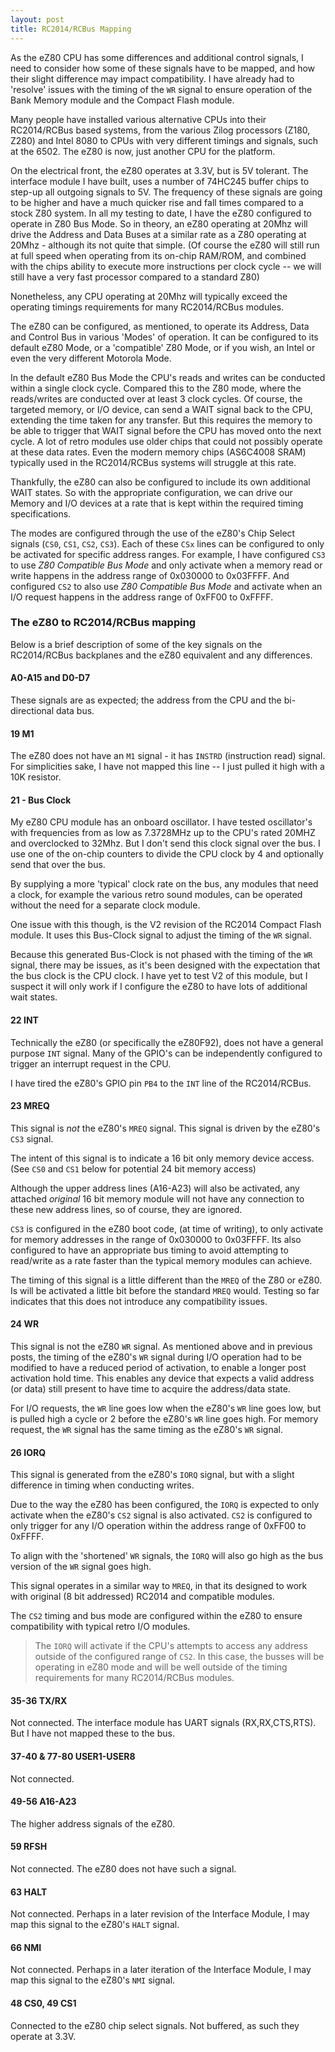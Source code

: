```yaml
---
layout: post
title: RC2014/RCBus Mapping
---
```


As the eZ80 CPU has some differences and additional control signals, I need to consider how some of these signals have to be mapped, and how their slight difference may impact compatibility. I have already had to 'resolve' issues with the timing of the `WR` signal to ensure operation of the Bank Memory module and the Compact Flash module.

Many people have installed various alternative CPUs into their RC2014/RCBus based systems, from the various Zilog processors (Z180, Z280) and Intel 8080 to CPUs with very different timings and signals, such at the 6502. The eZ80 is now, just another CPU for the platform.

On the electrical front, the eZ80 operates at 3.3V, but is 5V tolerant.  The interface module I have built, uses a number of 74HC245 buffer chips to step-up all outgoing signals to 5V.  The frequency of these signals are going to be higher and have a much quicker rise and fall times compared to a stock Z80 system.  In all my testing to date, I have the eZ80 configured to operate in Z80 Bus Mode.  So in theory, an eZ80 operating at 20Mhz will drive the Address and Data Buses at a similar rate as a Z80 operating at 20Mhz - although its not quite that simple.  (Of course the eZ80 will still run at full speed when operating from its on-chip RAM/ROM, and combined with the chips ability to execute more instructions per clock cycle -- we will still have a very fast processor compared to a standard Z80)

Nonetheless, any CPU operating at 20Mhz will typically exceed the operating timings requirements for many RC2014/RCBus modules.

The eZ80 can be configured, as mentioned, to operate its Address, Data and Control Bus in various 'Modes' of operation.  It can be configured to its default eZ80 Mode, or a 'compatible' Z80 Mode, or if you wish, an Intel or even the very different Motorola Mode.

In the default eZ80 Bus Mode the CPU's reads and writes can be conducted within a single clock cycle.  Compared this to the Z80 mode, where the reads/writes are conducted over at least 3 clock cycles.  Of course, the targeted memory, or I/O device, can send a WAIT signal back to the CPU, extending the time taken for any transfer.  But this requires the memory to be able to trigger that WAIT signal before the CPU has moved onto the next cycle.  A lot of retro modules use older chips that could not possibly operate at these data rates.  Even the modern memory chips (AS6C4008 SRAM) typically used in the RC2014/RCBus systems will struggle at this rate.

Thankfully, the eZ80 can also be configured to include its own additional WAIT states.  So with the appropriate configuration, we can drive our Memory and I/O devices at a rate that is kept within the required timing specifications.

The modes are configured through the use of the eZ80's Chip Select signals (`CS0`, `CS1`, `CS2`, `CS3`).  Each of these `CSx` lines can be configured to only be activated for specific address ranges. For example, I have configured `CS3` to use *Z80 Compatible Bus Mode* and only activate when a memory read or write happens in the address range of 0x030000 to 0x03FFFF.  And configured `CS2` to also use *Z80 Compatible Bus Mode* and activate when an I/O request happens in the address range of 0xFF00 to 0xFFFF.

### The eZ80 to RC2014/RCBus mapping

Below is a brief description of some of the key signals on the RC2014/RCBus backplanes and the eZ80 equivalent and any differences.

#### A0-A15 and D0-D7

These signals are as expected; the address from the CPU and the bi-directional data bus.

#### 19 M1

The eZ80 does not have an `M1` signal - it has `INSTRD` (instruction read) signal.  For simplicities sake, I have not mapped this line -- I just pulled it high with a 10K resistor.

#### 21 - Bus Clock

My eZ80 CPU module has an onboard oscillator.  I have tested oscillator's with frequencies from as low as 7.3728MHz up to the CPU's rated 20MHZ and overclocked to 32Mhz.  But I don't send this clock signal over the bus.  I use one of the on-chip counters to divide the CPU clock by 4 and optionally send that over the bus.

By supplying a more 'typical' clock rate on the bus, any modules that need a clock, for example the various retro sound modules, can be operated without the need for a separate clock module.

One issue with this though, is the V2 revision of the RC2014 Compact Flash module.  It uses this Bus-Clock signal to adjust the timing of the `WR` signal.

Because this generated Bus-Clock is not phased with the timing of the `WR` signal, there may be issues, as it's been designed with the expectation that the bus clock is the CPU clock. I have yet to test V2 of this module, but I suspect it will only work if I configure the eZ80 to have lots of additional wait states.

#### 22 INT

Technically the eZ80 (or specifically the eZ80F92), does not have a general purpose `INT` signal.  Many of the GPIO's can be independently configured to trigger an interrupt request in the CPU.

I have tired the eZ80's GPIO pin `PB4` to the `INT` line of the RC2014/RCBus.

#### 23 MREQ

This signal is *not* the eZ80's `MREQ` signal.  This signal is driven by the eZ80's `CS3` signal.

The intent of this signal is to indicate a 16 bit only memory device access.  (See `CS0` and `CS1` below for potential 24 bit memory access)

Although the upper address lines (A16-A23) will also be activated, any attached *original* 16 bit memory module will not have any connection to these new address lines, so of course, they are ignored.

`CS3` is configured in the eZ80 boot code, (at time of writing), to only activate for memory addresses in the range of 0x030000 to 0x03FFFF.  Its also configured to have an appropriate bus timing to avoid attempting to read/write as a rate faster than the typical memory modules can achieve.

The timing of this signal is a little different than the `MREQ` of the Z80 or eZ80.  Is will be activated a little bit before the standard `MREQ` would.  Testing so far indicates that this does not introduce any compatibility issues.

#### 24 WR

This signal is not the eZ80 `WR` signal. As mentioned above and in previous posts, the timing of the eZ80's `WR` signal during I/O operation had to be modified to have a reduced period of activation, to enable a longer post activation hold time.  This enables any device that expects a valid address (or data) still present to have time to acquire the address/data state.

For I/O requests, the `WR` line goes low when the eZ80's `WR` line goes low, but is pulled high a cycle or 2 before the eZ80's `WR` line goes high.  For memory request, the `WR` signal has the same timing as the eZ80's `WR` signal.

#### 26 IORQ

This signal is generated from the eZ80's `IORQ` signal, but with a slight difference in timing when conducting writes.

Due to the way the eZ80 has been configured, the `IORQ` is expected to only activate when the eZ80's `CS2` signal is also activated.  `CS2` is configured to only trigger for any I/O operation within the address range of 0xFF00 to 0xFFFF.

To align with the 'shortened' `WR` signals, the `IORQ` will also go high as the bus version of the `WR` signal goes high.

This signal operates in a similar way to `MREQ`, in that its designed to work with original (8 bit addressed) RC2014 and compatible modules.

The `CS2` timing and bus mode are configured within the eZ80 to ensure compatibility with typical retro I/O modules.

> The `IORQ` will activate if the CPU's attempts to access any address outside of the configured range of `CS2`.  In this case, the busses will be operating in eZ80 mode and will be well outside of the timing requirements for many RC2014/RCBus modules.

#### 35-36 TX/RX

Not connected. The interface module has UART signals (RX,RX,CTS,RTS).  But I have not mapped these to the bus.

#### 37-40 & 77-80 USER1-USER8

Not connected.

#### 49-56 A16-A23

The higher address signals of the eZ80.

#### 59 RFSH

Not connected.  The eZ80 does not have such a signal.

#### 63 HALT

Not connected.  Perhaps in a later revision of the Interface Module, I may map this signal to the eZ80's `HALT` signal.

#### 66 NMI

Not connected.  Perhaps in a later iteration of the Interface Module, I may map this signal to the eZ80's `NMI` signal.

#### 48 CS0, 49 CS1

Connected to the eZ80 chip select signals.  Not buffered, as such they operate at 3.3V.

